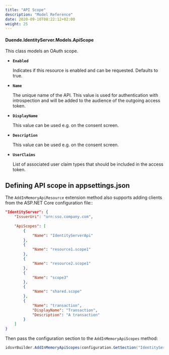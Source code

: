 ```yaml
---
title: "API Scope"
description: "Model Reference"
date: 2020-09-10T08:22:12+02:00
weight: 25
---
```


#### Duende.IdentityServer.Models.ApiScope

This class models an OAuth scope.

* **`Enabled`**
    
    Indicates if this resource is enabled and can be requested. Defaults to true.

* **`Name`**
    
    The unique name of the API. This value is used for authentication with introspection and will be added to the audience of the outgoing access token.

* **`DisplayName`**
    
    This value can be used e.g. on the consent screen.

* **`Description`**
    
    This value can be used e.g. on the consent screen.

* **`UserClaims`**
    
    List of associated user claim types that should be included in the access token.

## Defining API scope in appsettings.json
The `AddInMemoryApiResource` extension method also supports adding clients from the ASP.NET Core configuration file::

```json
"IdentityServer": {
    "IssuerUri": "urn:sso.company.com",
    
    "ApiScopes": [
        {
            "Name": "IdentityServerApi"
        },
        {
            "Name": "resource1.scope1"
        },
        {
            "Name": "resource2.scope1"
        },
        {
            "Name": "scope3"
        },
        {
            "Name": "shared.scope"
        },
        {
            "Name": "transaction",
            "DisplayName": "Transaction",
            "Description": "A transaction"
        }
    ]
}
```

Then pass the configuration section to the `AddInMemoryApiScopes` method:

```cs
idsvrBuilder.AddInMemoryApiScopes(configuration.GetSection("IdentityServer:ApiScopes"))
```